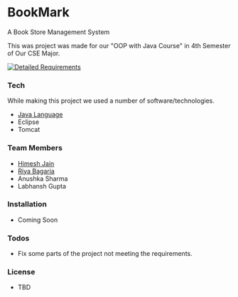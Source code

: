 # BookMark
A Book Store Management System

This was project was made for our "OOP with Java Course" in 4th Semester of Our CSE Major.

[![Detailed Requirements](http://i.imgur.com/0588hs2.jpg)](https://github.com/HJain13/RoboVac/blob/master/Project%20Requirements.md)

### Tech

While making this project we used a number of software/technologies.
* [Java Language](https://en.wikipedia.org/wiki/Java_(programming_language))
* Eclipse
* Tomcat

### Team Members

* [Himesh Jain](https://github.com/HJain13/)
* [Riya Bagaria](https://github.com/riya-bagaria/)
* Anushka Sharma
* Labhansh Gupta

### Installation
- Coming Soon

### Todos

 - Fix some parts of the project not meeting the requirements.

### License
- TBD
